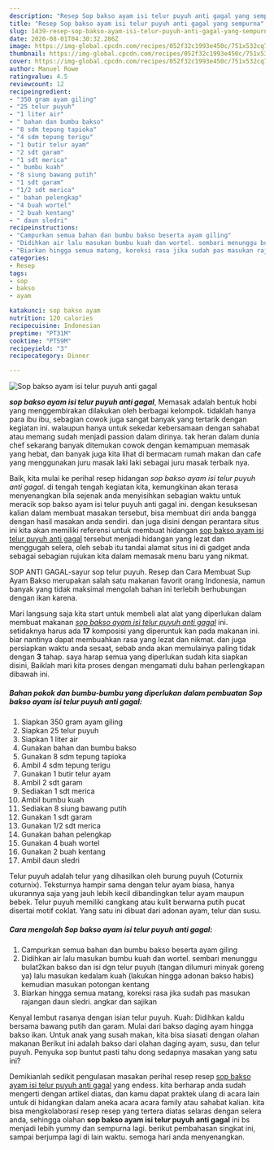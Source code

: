 ```yaml
---
description: "Resep Sop bakso ayam isi telur puyuh anti gagal yang sempurna"
title: "Resep Sop bakso ayam isi telur puyuh anti gagal yang sempurna"
slug: 1439-resep-sop-bakso-ayam-isi-telur-puyuh-anti-gagal-yang-sempurna
date: 2020-08-01T04:30:32.286Z
image: https://img-global.cpcdn.com/recipes/052f32c1993e450c/751x532cq70/sop-bakso-ayam-isi-telur-puyuh-anti-gagal-foto-resep-utama.jpg
thumbnail: https://img-global.cpcdn.com/recipes/052f32c1993e450c/751x532cq70/sop-bakso-ayam-isi-telur-puyuh-anti-gagal-foto-resep-utama.jpg
cover: https://img-global.cpcdn.com/recipes/052f32c1993e450c/751x532cq70/sop-bakso-ayam-isi-telur-puyuh-anti-gagal-foto-resep-utama.jpg
author: Manuel Rowe
ratingvalue: 4.5
reviewcount: 12
recipeingredient:
- "350 gram ayam giling"
- "25 telur puyuh"
- "1 liter air"
- " bahan dan bumbu bakso"
- "8 sdm tepung tapioka"
- "4 sdm tepung terigu"
- "1 butir telur ayam"
- "2 sdt garam"
- "1 sdt merica"
- " bumbu kuah"
- "8 siung bawang putih"
- "1 sdt garam"
- "1/2 sdt merica"
- " bahan pelengkap"
- "4 buah wortel"
- "2 buah kentang"
- " daun sledri"
recipeinstructions:
- "Campurkan semua bahan dan bumbu bakso beserta ayam giling"
- "Didihkan air lalu masukan bumbu kuah dan wortel. sembari menunggu bulat2kan bakso dan isi dgn telur puyuh (tangan dilumuri minyak goreng ya) lalu masukan kedalam kuah (lakukan hingga adonan bakso habis) kemudian masukan potongan kentang"
- "Biarkan hingga semua matang, koreksi rasa jika sudah pas masukan rajangan daun sledri. angkar dan sajikan"
categories:
- Resep
tags:
- sop
- bakso
- ayam

katakunci: sop bakso ayam 
nutrition: 120 calories
recipecuisine: Indonesian
preptime: "PT31M"
cooktime: "PT59M"
recipeyield: "3"
recipecategory: Dinner

---
```



![Sop bakso ayam isi telur puyuh anti gagal](https://img-global.cpcdn.com/recipes/052f32c1993e450c/751x532cq70/sop-bakso-ayam-isi-telur-puyuh-anti-gagal-foto-resep-utama.jpg)

<b><i>sop bakso ayam isi telur puyuh anti gagal</i></b>, Memasak adalah bentuk hobi yang menggembirakan dilakukan oleh berbagai kelompok. tidaklah hanya para ibu ibu, sebagian cowok juga sangat banyak yang tertarik dengan kegiatan ini. walaupun hanya untuk sekedar kebersamaan dengan sahabat atau memang sudah menjadi passion dalam dirinya. tak heran dalam dunia chef sekarang banyak ditemukan cowok dengan kemampuan memasak yang hebat, dan banyak juga kita lihat di bermacam rumah makan dan cafe yang menggunakan juru masak laki laki sebagai juru masak terbaik nya.

Baik, kita mulai ke perihal resep hidangan <i>sop bakso ayam isi telur puyuh anti gagal</i>. di tengah tengah kegiatan kita, kemungkinan akan terasa menyenangkan bila sejenak anda menyisihkan sebagian waktu untuk meracik sop bakso ayam isi telur puyuh anti gagal ini. dengan kesuksesan kalian dalam membuat masakan tersebut, bisa membuat diri anda bangga dengan hasil masakan anda sendiri. dan juga disini dengan perantara situs ini kita akan memiliki referensi untuk membuat hidangan <u>sop bakso ayam isi telur puyuh anti gagal</u> tersebut menjadi hidangan yang lezat dan menggugah selera, oleh sebab itu tandai alamat situs ini di gadget anda sebagai sebagian rujukan kita dalam memasak menu baru yang nikmat.

SOP ANTI GAGAL-sayur sop telur puyuh. Resep dan Cara Membuat Sup Ayam Bakso merupakan salah satu makanan favorit orang Indonesia, namun banyak yang tidak maksimal mengolah bahan ini terlebih berhubungan dengan ikan karena.


Mari langsung saja kita start untuk membeli alat alat yang diperlukan dalam membuat makanan <u><i>sop bakso ayam isi telur puyuh anti gagal</i></u> ini. setidaknya harus ada <b>17</b> komposisi yang diperuntuk kan pada makanan ini. biar nantinya dapat membuahkan rasa yang lezat dan nikmat. dan juga persiapkan waktu anda sesaat, sebab anda akan memulainya paling tidak dengan <b>3</b> tahap. saya harap semua yang diperlukan sudah kita siapkan disini, Baiklah mari kita proses dengan mengamati dulu bahan perlengkapan dibawah ini.

<!--inarticleads1-->

##### Bahan pokok dan bumbu-bumbu yang diperlukan dalam pembuatan Sop bakso ayam isi telur puyuh anti gagal:

1. Siapkan 350 gram ayam giling
1. Siapkan 25 telur puyuh
1. Siapkan 1 liter air
1. Gunakan  bahan dan bumbu bakso
1. Gunakan 8 sdm tepung tapioka
1. Ambil 4 sdm tepung terigu
1. Gunakan 1 butir telur ayam
1. Ambil 2 sdt garam
1. Sediakan 1 sdt merica
1. Ambil  bumbu kuah
1. Sediakan 8 siung bawang putih
1. Gunakan 1 sdt garam
1. Gunakan 1/2 sdt merica
1. Gunakan  bahan pelengkap
1. Gunakan 4 buah wortel
1. Gunakan 2 buah kentang
1. Ambil  daun sledri


Telur puyuh adalah telur yang dihasilkan oleh burung puyuh (Coturnix coturnix). Teksturnya hampir sama dengan telur ayam biasa, hanya ukurannya saja yang jauh lebih kecil dibandingkan telur ayam maupun bebek. Telur puyuh memiliki cangkang atau kulit berwarna putih pucat disertai motif coklat. Yang satu ini dibuat dari adonan ayam, telur dan susu. 

<!--inarticleads2-->

##### Cara mengolah Sop bakso ayam isi telur puyuh anti gagal:

1. Campurkan semua bahan dan bumbu bakso beserta ayam giling
1. Didihkan air lalu masukan bumbu kuah dan wortel. sembari menunggu bulat2kan bakso dan isi dgn telur puyuh (tangan dilumuri minyak goreng ya) lalu masukan kedalam kuah (lakukan hingga adonan bakso habis) kemudian masukan potongan kentang
1. Biarkan hingga semua matang, koreksi rasa jika sudah pas masukan rajangan daun sledri. angkar dan sajikan


Kenyal lembut rasanya dengan isian telur puyuh. Kuah: Didihkan kaldu bersama bawang putih dan garam. Mulai dari bakso daging ayam hingga bakso ikan. Untuk anak yang susah makan, kita bisa siasati dengan olahan makanan Berikut ini adalah bakso dari olahan daging ayam, susu, dan telur puyuh. Penyuka sop buntut pasti tahu dong sedapnya masakan yang satu ini? 

Demikianlah sedikit pengulasan masakan perihal resep resep <u>sop bakso ayam isi telur puyuh anti gagal</u> yang endess. kita berharap anda sudah mengerti dengan artikel diatas, dan kamu dapat praktek ulang di acara lain untuk di hidangkan dalam aneka acara acara family atau sahabat kalian. kita bisa mengkolaborasi resep resep yang tertera diatas selaras dengan selera anda, sehingga olahan <b>sop bakso ayam isi telur puyuh anti gagal</b> ini bs menjadi lebih yummy dan sempurna lagi. berikut pembahasan singkat ini, sampai berjumpa lagi di lain waktu. semoga hari anda menyenangkan.
